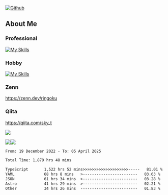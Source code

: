 [![Github](https://img.shields.io/github/followers/skyt-a?label=Follow&style=social)](https://github.com/skyt-a)

## About Me
### Professional
[![My Skills](https://skillicons.dev/icons?i=react,ts,js,nodejs,java,graphql,firebase,githubactions&theme=light)](https://skillicons.dev)
### Hobby
[![My Skills](https://skillicons.dev/icons?i=unity,rust,py&theme=light)](https://skillicons.dev)

### Zenn
https://zenn.dev/ringoku
### Qiita
https://qiita.com/sky_t


![](https://github-profile-summary-cards.vercel.app/api/cards/profile-details?username=skyt-a&theme=default)

![](https://github-profile-summary-cards.vercel.app/api/cards/repos-per-language?username=skyt-a&theme=default)![](https://github-profile-summary-cards.vercel.app/api/cards/stats?username=RinGoku&theme=default)

<!--START_SECTION:waka-->

```txt
From: 19 December 2022 - To: 05 April 2025

Total Time: 1,879 hrs 48 mins

TypeScript       1,522 hrs 52 mins>>>>>>>>>>>>>>>>>>>>-----   81.01 %
YAML             68 hrs 8 mins   >------------------------   03.63 %
JSON             61 hrs 34 mins  >------------------------   03.28 %
Astro            41 hrs 29 mins  >------------------------   02.21 %
Other            34 hrs 26 mins  -------------------------   01.83 %
```

<!--END_SECTION:waka-->
